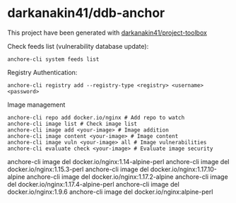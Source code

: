darkanakin41/ddb-anchor
===
This project have been generated with [darkanakin41/project-toolbox](https://github.com/darkanakin41/project-toolbox)

Check feeds list (vulnerability database update): 
```shell script
anchore-cli system feeds list
```

Registry Authentication: 
```shell script
anchore-cli registry add --registry-type <registry> <username> <password>
```

Image management
```shell script
anchore-cli repo add docker.io/nginx # Add repo to watch
anchore-cli image list # Check image list
anchore-cli image add <your-image> # Image addition
anchore-cli image content <your-image> # Image content
anchore-cli image vuln <your-image> all # Image vulnerabilities
anchore-cli evaluate check <your-image> # Evaluate image security
```


anchore-cli image del docker.io/nginx:1.14-alpine-perl 
anchore-cli image del docker.io/nginx:1.15.3-perl 
anchore-cli image del docker.io/nginx:1.17.10-alpine 
anchore-cli image del docker.io/nginx:1.17.2-alpine 
anchore-cli image del docker.io/nginx:1.17.4-alpine-perl 
anchore-cli image del docker.io/nginx:1.9.6 
anchore-cli image del docker.io/nginx:alpine-perl